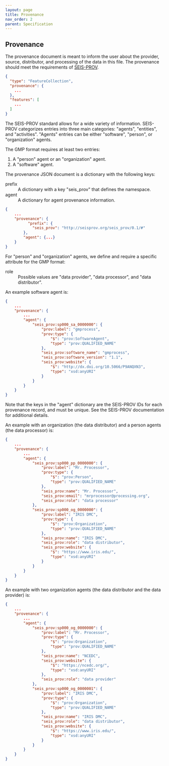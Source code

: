 ```yaml
---
layout: page
title: Provenance
nav_order: 2
parent: Specification
---
```


## Provenance 

The provenance document is meant to inform the user about the provider, source, 
distributor, and processing of the data in this file. The provenance should 
meet the requirements of 
<a href="http://seismicdata.github.io/SEIS-PROV/index.html">SEIS-PROV</a>. 

```json
{
  "type": "FeatureCollection",
  "provenance": {
    ...
  },
  "features": [
    ...
  ]
}
```

The SEIS-PROV standard allows for a wide variety of information. SEIS-PROV 
categorizes entries into three main categories: "agents", "entities", and 
"activities". "Agents" entries can be either "software", "person", or 
"organization" agents.

The GMP format requires at least two entries:
  1. A "person" agent or an "organization" agent.
  2. A "software" agent.

The provenance JSON document is a dictionary with the following keys:
<dl>
  <dt>prefix</dt>
    <dd>A dictionary with a key "seis_prov" that defines the namespace.</dd>
  <dt>agent</dt>
    <dd>A dictionary for agent provenance information. </dd>
</dl>

```json
{
    ...
    "provenance": {
    	  "prefix": {
            "seis_prov": "http://seisprov.org/seis_prov/0.1/#"
        },
        "agent": {...}
    }
}
```

For "person" and "organization" agents, we define and require a specific 
attribute for the GMP format:
<dl>
  <dt>role</dt>
    <dd>Possible values are "data provider", "data processor", and "data 
    distributor".</dd>
</dl>

An example software agent is:
```json
{
    ...
    "provenance": {
    	...
        "agent": {
            "seis_prov:sp000_sa_0000000": {
                "prov:label": "gmprocess",
                "prov:type": {
                    "$": "prov:SoftwareAgent",
                    "type": "prov:QUALIFIED_NAME"
                },
                "seis_prov:software_name": "gmprocess",
                "seis_prov:software_version": "1.1",
                "seis_prov:website": {
                    "$": "http://dx.doi.org/10.5066/P9ANQXN3",
                    "type": "xsd:anyURI"
                }
            }
        }
    }
}
```

Note that the keys in the "agent" dictionary are the SEIS-PROV IDs for each 
provenance record, and must be unique. See the SEIS-PROV documentation for 
additional details. 

An example with an organization (the data distributor) and a person agents 
(the data processor) is:

```json
{
    ...
    "provenance": {
    	...
        "agent": {
            "seis_prov:sp000_pp_0000000": {
                "prov:label": "Mr. Processor",
                "prov:type": {
                    "$": "prov:Person",
                    "type": "prov:QUALIFIED_NAME"
                },
                "seis_prov:name": "Mr. Processor",
                "seis_prov:email": "mrprocessor@processing.org",
                "seis_prov:role": "data processor"
            },
            "seis_prov:sp000_og_0000000": {
                "prov:label": "IRIS DMC",
                "prov:type": {
                    "$": "prov:Organization",
                    "type": "prov:QUALIFIED_NAME"
                },
                "seis_prov:name": "IRIS DMC",
                "seis_prov:role": "data distributor",
                "seis_prov:website": {
                    "$": "https://www.iris.edu/",
                    "type": "xsd:anyURI"
                }
            }
        }
    }
}
```

An example with two organization agents (the data distributor and the data 
provider) is:

```json
{
    ...
    "provenance": {
    	...
        "agent": {
            "seis_prov:sp000_og_0000000": {
                "prov:label": "Mr. Processor",
                "prov:type": {
                    "$": "prov:Organization",
                    "type": "prov:QUALIFIED_NAME"
                },
                "seis_prov:name": "NCEDC",
                "seis_prov:website": {
                    "$": "https://ncedc.org/",
                    "type": "xsd:anyURI"
                },
                "seis_prov:role": "data provider"
            },
            "seis_prov:sp000_og_0000001": {
                "prov:label": "IRIS DMC",
                "prov:type": {
                    "$": "prov:Organization",
                    "type": "prov:QUALIFIED_NAME"
                },
                "seis_prov:name": "IRIS DMC",
                "seis_prov:role": "data distributor",
                "seis_prov:website": {
                    "$": "https://www.iris.edu/",
                    "type": "xsd:anyURI"
                }
            }
        }
    }
}
```
